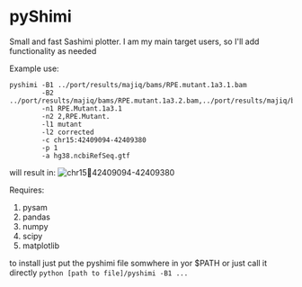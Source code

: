 # pyShimi
Small and fast Sashimi plotter. I am my main target users, so I'll add functionality as needed

Example use:
```
pyshimi -B1 ../port/results/majiq/bams/RPE.mutant.1a3.1.bam 
        -B2 ../port/results/majiq/bams/RPE.mutant.1a3.2.bam,../port/results/majiq/bams/RPE.mutant.1a3.1.bam  
        -n1 RPE.Mutant.1a3.1 
        -n2 2,RPE.Mutant. 
        -l1 mutant 
        -l2 corrected
        -c chr15:42409094-42409380 
        -p 1 
        -a hg38.ncbiRefSeq.gtf 
```
will result in:
![chr1542409094-42409380](https://user-images.githubusercontent.com/5287805/160927118-8e4ef76f-e282-428c-966c-c4b0845c6097.png)

Requires:
1) pysam
2) pandas
3) numpy
4) scipy
5) matplotlib

to install just put the pyshimi file somwhere in yor $PATH or just call it directly `python [path to file]/pyshimi -B1 ...`

